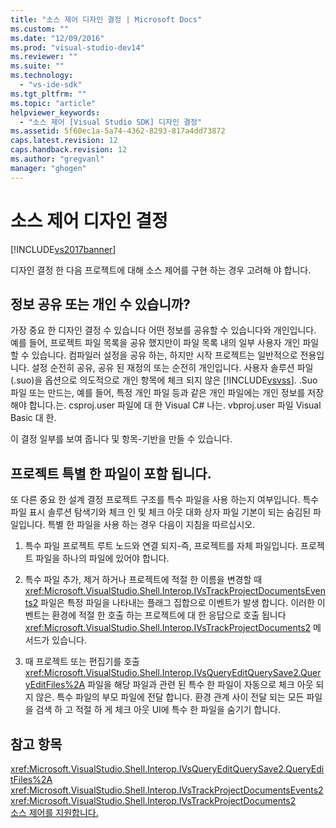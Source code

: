 ```yaml
---
title: "소스 제어 디자인 결정 | Microsoft Docs"
ms.custom: ""
ms.date: "12/09/2016"
ms.prod: "visual-studio-dev14"
ms.reviewer: ""
ms.suite: ""
ms.technology: 
  - "vs-ide-sdk"
ms.tgt_pltfrm: ""
ms.topic: "article"
helpviewer_keywords: 
  - "소스 제어 [Visual Studio SDK] 디자인 결정"
ms.assetid: 5f60ec1a-5a74-4362-8293-817a4dd73872
caps.latest.revision: 12
caps.handback.revision: 12
ms.author: "gregvanl"
manager: "ghogen"
---
```

# 소스 제어 디자인 결정
[!INCLUDE[vs2017banner](../../code-quality/includes/vs2017banner.md)]

디자인 결정 한 다음 프로젝트에 대해 소스 제어를 구현 하는 경우 고려해 야 합니다.  
  
## 정보 공유 또는 개인 수 있습니까?  
 가장 중요 한 디자인 결정 수 있습니다 어떤 정보를 공유할 수 있습니다와 개인입니다.  예를 들어, 프로젝트 파일 목록을 공유 했지만이 파일 목록 내의 일부 사용자 개인 파일 할 수 있습니다.  컴파일러 설정을 공유 하는, 하지만 시작 프로젝트는 일반적으로 전용입니다.  설정 순전히 공유, 공유 된 재정의 또는 순전히 개인입니다.  사용자 솔루션 파일 \(.suo\)을 옵션으로 의도적으로 개인 항목에 체크 되지 않은 [!INCLUDE[vsvss](../../extensibility/includes/vsvss_md.md)].  .Suo 파일 또는 만드는, 예를 들어, 특정 개인 파일 등과 같은 개인 파일에는 개인 정보를 저장 해야 합니다.는. csproj.user 파일에 대 한 Visual C\# 나는. vbproj.user 파일 Visual Basic 대 한.  
  
 이 결정 일부를 보여 줍니다 및 항목\-기반을 만들 수 있습니다.  
  
## 프로젝트 특별 한 파일이 포함 됩니다.  
 또 다른 중요 한 설계 결정 프로젝트 구조를 특수 파일을 사용 하는지 여부입니다.  특수 파일 표시 솔루션 탐색기와 체크 인 및 체크 아웃 대화 상자 파일 기본이 되는 숨김된 파일입니다.  특별 한 파일을 사용 하는 경우 다음이 지침을 따르십시오.  
  
1.  특수 파일 프로젝트 루트 노드와 연결 되지\-즉, 프로젝트를 자체 파일입니다.  프로젝트 파일을 하나의 파일에 있어야 합니다.  
  
2.  특수 파일 추가, 제거 하거나 프로젝트에 적절 한 이름을 변경할 때 <xref:Microsoft.VisualStudio.Shell.Interop.IVsTrackProjectDocumentsEvents2> 파일은 특정 파일을 나타내는 플래그 집합으로 이벤트가 발생 합니다.  이러한 이벤트는 환경에 적절 한 호출 하는 프로젝트에 대 한 응답으로 호출 됩니다 <xref:Microsoft.VisualStudio.Shell.Interop.IVsTrackProjectDocuments2> 메서드가 있습니다.  
  
3.  때 프로젝트 또는 편집기를 호출 <xref:Microsoft.VisualStudio.Shell.Interop.IVsQueryEditQuerySave2.QueryEditFiles%2A> 파일을 해당 파일과 관련 된 특수 한 파일이 자동으로 체크 아웃 되지 않은.  특수 파일의 부모 파일에 전달 합니다.  환경 관계 사이 전달 되는 모든 파일을 검색 하 고 적절 하 게 체크 아웃 UI에 특수 한 파일을 숨기기 합니다.  
  
## 참고 항목  
 <xref:Microsoft.VisualStudio.Shell.Interop.IVsQueryEditQuerySave2.QueryEditFiles%2A>   
 <xref:Microsoft.VisualStudio.Shell.Interop.IVsTrackProjectDocumentsEvents2>   
 <xref:Microsoft.VisualStudio.Shell.Interop.IVsTrackProjectDocuments2>   
 [소스 제어를 지원합니다.](../../extensibility/internals/supporting-source-control.md)